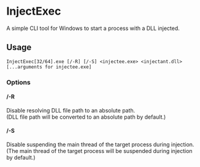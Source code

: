 # InjectExec
A simple CLI tool for Windows to start a process with a DLL injected.

## Usage

```
InjectExec[32/64].exe [/-R] [/-S] <injectee.exe> <injectant.dll> [...arguments for injectee.exe]
```

### Options

#### /-R

  Disable resolving DLL file path to an absolute path.  
  (DLL file path will be converted to an absolute path by default.)

#### /-S

  Disable suspending the main thread of the target process during injection.  
  (The main thread of the target process will be suspended during injection by default.)
